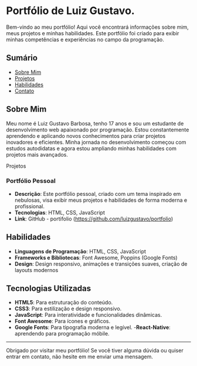 # Portfólio de Luiz Gustavo.

Bem-vindo ao meu portfólio! Aqui você encontrará informações sobre mim, meus projetos e minhas habilidades. Este portfólio foi criado para exibir minhas competências e experiências no campo da programação.

## Sumário

- [Sobre Mim](#sobre-mim)
- [Projetos](#projetos)
- [Habilidades](#habilidades)
- [Contato](#contato)

## Sobre Mim

Meu nome é Luiz Gustavo Barbosa, tenho 17 anos e sou um estudante de desenvolvimento web apaixonado por programação. Estou constantemente aprendendo e aplicando novos conhecimentos para criar projetos inovadores e eficientes. Minha jornada no desenvolvimento começou com estudos autodidatas e agora estou ampliando minhas habilidades com projetos mais avançados.

Projetos

### Portfólio Pessoal

- **Descrição**: Este portfólio pessoal, criado com um tema inspirado em nebulosas, visa exibir meus projetos e habilidades de forma moderna e profissional.
- **Tecnologias**: HTML, CSS, JavaScript
- **Link**: GitHub - portifolio (https://github.com/luizgustavo/portfolio)

## Habilidades

- **Linguagens de Programação**: HTML, CSS, JavaScript
- **Frameworks e Bibliotecas**: Font Awesome, Poppins (Google Fonts)
- **Design**: Design responsivo, animações e transições suaves, criação de layouts modernos

## Tecnologias Utilizadas

- **HTML5**: Para estruturação do conteúdo.
- **CSS3**: Para estilização e design responsivo.
- **JavaScript**: Para interatividade e funcionalidades dinâmicas.
- **Font Awesome**: Para ícones e gráficos.
- **Google Fonts**: Para tipografia moderna e legível.
-**React-Native**: aprendendo para programação móbile.

---

Obrigado por visitar meu portfólio! Se você tiver alguma dúvida ou quiser entrar em contato, não hesite em me enviar uma mensagem.
